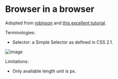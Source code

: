 # Browser in a browser

Adopted from [robinson](https://github.com/mbrubeck/robinson) and [this excellent tutorial](https://limpet.net/mbrubeck/2014/08/08/toy-layout-engine-1.html).

Terminologies:

- Selector: a Simple Selector as defined in CSS 2.1.

![image](https://limpet.net/mbrubeck/images/2014/pipeline.svg)

Limitations:

- Only available length unit is px.
